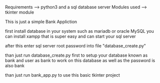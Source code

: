 Requirements --> python3 and a sql database server
Modules used --> tkinter module



This is just a simple Bank Appliction

first install database in your system such as mariadb or oracle MySQL
you can install xampp that is super easy and can start your sql server

after this enter sql server root password into file "database_create.py"

than just run database_create.py first to setup your database known as bank and user as bank to work on this database as well as the password is also bank

than just run bank_app.py to use this basic tkinter project

